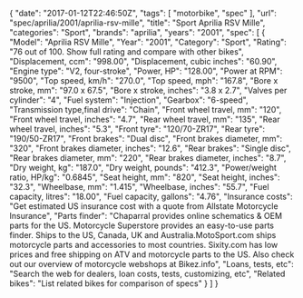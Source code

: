 {
    "date": "2017-01-12T22:46:50Z",
    "tags": [
        "motorbike",
        "spec"
    ],
    "url": "spec\/aprilia\/2001\/aprilia-rsv-mille",
    "title": "Sport Aprilia RSV Mille",
    "categories": "Sport",
    "brands": "aprilia",
    "years": "2001",
    "spec": [
        {
            "Model": "Aprilia RSV Mille",
            "Year": "2001",
            "Category": "Sport",
            "Rating": "76 out of 100. Show full rating and compare with other bikes",
            "Displacement, ccm": "998.00",
            "Displacement, cubic inches": "60.90",
            "Engine type": "V2, four-stroke",
            "Power, HP": "128.00",
            "Power at RPM": "9500",
            "Top speed, km\/h": "270.0",
            "Top speed, mph": "167.8",
            "Bore x stroke, mm": "97.0 x 67.5",
            "Bore x stroke, inches": "3.8 x 2.7",
            "Valves per cylinder": "4",
            "Fuel system": "Injection",
            "Gearbox": "6-speed",
            "Transmission type,final drive": "Chain",
            "Front wheel travel, mm": "120",
            "Front wheel travel, inches": "4.7",
            "Rear wheel travel, mm": "135",
            "Rear wheel travel, inches": "5.3",
            "Front tyre": "120\/70-ZR17",
            "Rear tyre": "190\/50-ZR17",
            "Front brakes": "Dual disc",
            "Front brakes diameter, mm": "320",
            "Front brakes diameter, inches": "12.6",
            "Rear brakes": "Single disc",
            "Rear brakes diameter, mm": "220",
            "Rear brakes diameter, inches": "8.7",
            "Dry weight, kg": "187.0",
            "Dry weight, pounds": "412.3",
            "Power\/weight ratio, HP\/kg": "0.6845",
            "Seat height, mm": "820",
            "Seat height, inches": "32.3",
            "Wheelbase, mm": "1.415",
            "Wheelbase, inches": "55.7",
            "Fuel capacity, litres": "18.00",
            "Fuel capacity, gallons": "4.76",
            "Insurance costs": "Get estimated US insurance cost with a quote from Allstate Motorcycle Insurance",
            "Parts finder": "Chaparral provides online schematics & OEM parts for the US.   Motorcycle Superstore provides an easy-to-use parts finder. Ships to the US, Canada, UK and Australia.MotoSport.com ships motorcycle parts and accessories to most countries.    Sixity.com has low prices and free shipping on ATV and motorcycle parts to the US. Also check out our overview of motorcycle webshops at Bikez.info",
            "Loans, tests, etc": "Search the web for dealers, loan costs, tests, customizing, etc",
            "Related bikes": "List related bikes for comparison of specs"
        }
    ]
}
